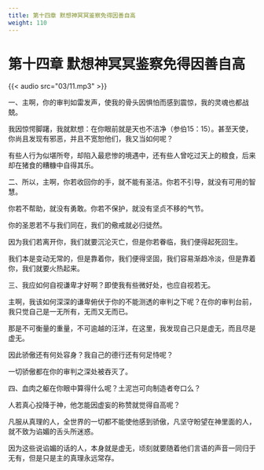 ```yaml
---
title: 第十四章 默想神冥冥鉴察免得因善自高
weight: 110
---
```

# 第十四章 默想神冥冥鉴察免得因善自高

{{< audio src="03/11.mp3" >}}

一、主啊，你的审判如雷发声，使我的骨头因惧怕而感到震惊，我的灵魂也都战兢。

我因惊愕脚躇，我就默想：在你眼前就是天也不洁净（参伯15：15）。甚至天使，你尚且发现有邪恶，并且不宽恕他们，我又当如何呢？

有些人行为似堪所夸，却陷入最悲惨的境遇中，还有些人曾吃过天上的粮食，后来却在猪食的糟糠中自得其乐。

二、所以，主啊，你若收回你的手，就不能有圣洁。你若不引导，就没有可用的智慧。

你若不帮助，就没有勇敢。你若不保护，就没有坚贞不移的气节。

你的圣恩若不与我们同在，我们的儆戒就必归徒然。

因为我们若离开你，我们就要沉沦灭亡，但是你若眷临，我们便得起死回生。

我们本是变动无常的，但是靠着你，我们便得坚固，我们容易渐趋冷淡，但是靠着你，我们就要火热起来。

三、我应如何自视谦卑才好啊？即使我有些微好处，也应自视若无。

主啊，我该如何深深的谦卑俯伏于你的不能测透的审判之下呢？在你的审判台前，我只觉自己是一无所有，无而又无而已。

那是不可衡量的重量，不可逾越的汪洋，在这里，我发现自己只是虚无，而且尽是虚无。

因此骄傲还有何处容身？我自己的德行还有何足恃呢？

一切骄傲都在你的审判之深处被吞灭了。

四、血肉之躯在你眼中算得什么呢？土泥岂可向制造者夸口么？

人若真心投降于神，他怎能因虚妄的称赞就觉得自高呢？

凡服从真理的人，全世界的一切都不能使他感到骄傲，凡坚守盼望在神里面的人，就不致为谄媚的舌头所迷惑。

因为这些说谄媚的话的人，本身就是虚无，顷刻就要随着他们言语的声音一同归于无有，但是只是主的真理永远常存。

